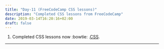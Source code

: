 ```yaml
---
title: "Day-11 (FreeCodeCamp CSS lessons)"
description: "Completed CSS lessons from FreeCodeCamp"
date: 2019-03-14T16:20:16+02:00
draft: false
---
```


1. Completed CSS lessons now :bowtie: .[CSS](https://learn.freecodecamp.org/).

---
